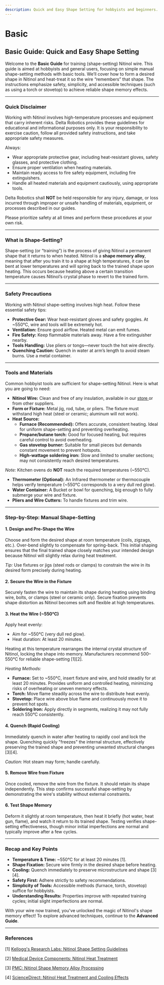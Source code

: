 ```yaml
---
description: Quick and Easy Shape Setting for hobbyists and beginners.
---
```


# Basic

## Basic Guide: Quick and Easy Shape Setting

Welcome to the **Basic Guide** for training (shape-setting) Nitinol wire. This guide is aimed at hobbyists and general users, focusing on simple manual shape-setting methods with basic tools. We’ll cover how to form a desired shape in Nitinol and heat-treat it so the wire “remembers” that shape. The instructions emphasize safety, simplicity, and accessible techniques (such as using a torch or stovetop) to achieve reliable shape memory effects.

***

### Quick Disclaimer

Working with Nitinol involves high-temperature processes and equipment that carry inherent risks. Delta Robotics provides these guidelines for educational and informational purposes only. It is your responsibility to exercise caution, follow all provided safety instructions, and take appropriate safety measures.

Always:

* Wear appropriate protective gear, including heat-resistant gloves, safety glasses, and protective clothing.
* Ensure proper ventilation when heating materials.
* Maintain ready access to fire safety equipment, including fire extinguishers.
* Handle all heated materials and equipment cautiously, using appropriate tools.

Delta Robotics shall **NOT** be held responsible for any injury, damage, or loss incurred through improper or unsafe handling of materials, equipment, or processes described in our guides.

Please prioritize safety at all times and perform these procedures at your own risk.

***

### What is Shape-Setting?

Shape-setting (or “training”) is the process of giving Nitinol a permanent shape that it returns to when heated. Nitinol is a **shape memory alloy**, meaning that after you train it to a shape at high temperatures, it can be bent at lower temperatures and will spring back to the trained shape upon heating. This occurs because heating above a certain transition temperature causes Nitinol’s crystal phase to revert to the trained form.

***

### Safety Precautions

Working with Nitinol shape-setting involves high heat. Follow these essential safety tips:

* **Protective Gear:** Wear heat-resistant gloves and safety goggles. At \~550°C, wire and tools will be extremely hot.
* **Ventilation:** Ensure good airflow. Heated metal can emit fumes.
* **Fire Safety:** Keep flammable materials away. Have a fire extinguisher nearby.
* **Tools Handling:** Use pliers or tongs—never touch the hot wire directly.
* **Quenching Caution:** Quench in water at arm’s length to avoid steam burns. Use a metal container.

***

### Tools and Materials

Common hobbyist tools are sufficient for shape-setting Nitinol. Here is what you are going to need:

* **Nitinol Wire:** Clean and free of any insulation, available in our [store ](https://www.deltaroboticsinc.com/category/wires)or from other suppliers.
* **Form or Fixture:** Metal jig, rod, tube, or pliers. The fixture must withstand high heat (steel or ceramic; aluminum will not work).
* **Heat Source:**
  * **Furnace (Recommended):** Offers accurate, consistent heating. Ideal for uniform shape-setting and preventing overheating.
  * **Propane/butane torch:** Good for focused heating, but requires careful control to avoid overheating.
  * **Gas stovetop burner:** Suitable for small pieces but demands constant movement to prevent hotspots.
  * **High-wattage soldering iron:** Slow and limited to smaller sections; may not consistently reach desired temperatures.

_Note:_ Kitchen ovens do **NOT** reach the required temperatures (\~550°C).

* **Thermometer (Optional):** An Infrared thermometer or thermocouple helps verify temperature (\~550°C corresponds to a very dull red glow).
* **Water Container:** A Bucket or bowl for quenching, big enough to fully submerge your wire and fixture.
* **Pliers and Wire Cutters:** To handle fixtures and trim wire.

***

### Step-by-Step: Manual Shape-Setting

#### 1. Design and Pre-Shape the Wire

Choose and form the desired shape at room temperature (coils, zigzags, etc.). Over-bend slightly to compensate for spring-back. This initial shaping ensures that the final trained shape closely matches your intended design because Nitinol will slightly relax during heat treatment.

_Tip:_ Use fixtures or jigs (steel rods or clamps) to constrain the wire in its desired form precisely during heating.

#### 2. Secure the Wire in the Fixture

Securely fasten the wire to maintain its shape during heating using binding wire, bolts, or clamps (steel or ceramic only). Secure fixation prevents shape distortion as Nitinol becomes soft and flexible at high temperatures.

#### 3. Heat the Wire (\~550°C)

Apply heat evenly:

* Aim for \~550°C (very dull red glow).
* Heat duration: At least 20 minutes.

Heating at this temperature rearranges the internal crystal structure of Nitinol, locking the shape into memory. Manufacturers recommend 500–550°C for reliable shape-setting \[1]\[2].

_Heating Methods:_

* **Furnace:** Set to \~550°C, insert fixture and wire, and hold steadily for at least 20 minutes. Provides uniform and controlled heating, minimizing risks of overheating or uneven memory effects.
* **Torch:** Move flame steadily across the wire to distribute heat evenly.
* **Stovetop:** Place wire above blue flame and continuously move it to prevent hot spots.
* **Soldering Iron:** Apply directly in segments, realizing it may not fully reach 550°C consistently.

#### 4. Quench (Rapid Cooling)

Immediately quench in water after heating to rapidly cool and lock the shape. Quenching quickly "freezes" the internal structure, effectively preserving the trained shape and preventing unwanted structural changes \[3]\[4].

_Caution:_ Hot steam may form; handle carefully.

#### 5. Remove Wire from Fixture

Once cooled, remove the wire from the fixture. It should retain its shape independently. This step confirms successful shape-setting by demonstrating the wire's stability without external constraints.

#### 6. Test Shape Memory

Deform it slightly at room temperature, then heat it briefly (hot water, heat gun, flame), and watch it return to its trained shape. Testing verifies shape-setting effectiveness, though minor initial imperfections are normal and typically improve after a few cycles.

***

### Recap and Key Points

* **Temperature & Time:** \~550°C for at least 20 minutes \[1].
* **Shape Fixation:** Secure wire firmly in the desired shape before heating.
* **Cooling:** Quench immediately to preserve microstructure and shape \[3]\[4].
* **Safety First:** Adhere strictly to safety recommendations.
* **Simplicity of Tools:** Accessible methods (furnace, torch, stovetop) suffice for hobbyists.
* **Understanding Results:** Properties improve with repeated training cycles; initial slight imperfections are normal.

With your wire now trained, you've unlocked the magic of Nitinol's shape memory effect! To explore advanced techniques, continue to the **Advanced Guide**.

***

### References

\[1] [Kellogg's Research Labs: Nitinol Shape Setting Guidelines](https://kelloggsresearchlabs.com/)

\[2] [Medical Device Components: Nitinol Heat Treatment](https://medicaldevicecomponents.com/)

\[3] [PMC: Nitinol Shape Memory Alloy Processing](https://pmc.ncbi.nlm.nih.gov/)

\[4] [ScienceDirect: Nitinol Heat Treatment and Cooling Effects](https://www.sciencedirect.com/topics/engineering/nitinol)
